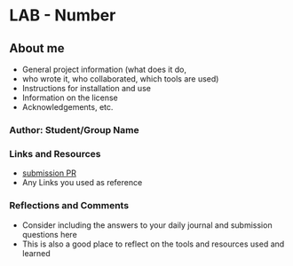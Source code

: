 # LAB  - Number

## About me 
* General project information (what does it do, 
* who wrote it, who collaborated, which tools are used)
* Instructions for installation and use
* Information on the license
* Acknowledgements, etc.

### Author: Student/Group Name

### Links and Resources
* [submission PR](http://xyz.com)
* Any Links you used as reference

### Reflections and Comments
* Consider including the answers to your daily journal and submission questions here
* This is also a good place to reflect on the tools and resources used and learned